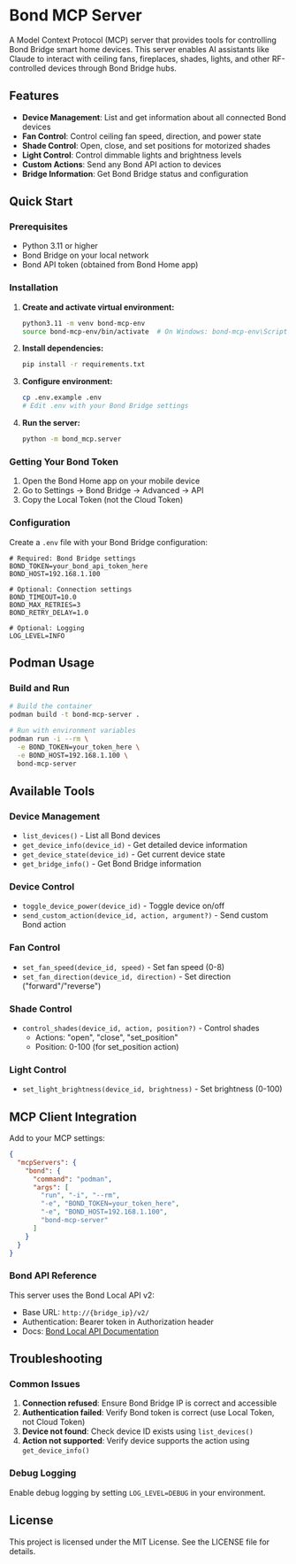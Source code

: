 # Bond MCP Server

A Model Context Protocol (MCP) server that provides tools for controlling Bond Bridge smart home devices. This server enables AI assistants like Claude to interact with ceiling fans, fireplaces, shades, lights, and other RF-controlled devices through Bond Bridge hubs.

## Features

- **Device Management**: List and get information about all connected Bond devices
- **Fan Control**: Control ceiling fan speed, direction, and power state
- **Shade Control**: Open, close, and set positions for motorized shades
- **Light Control**: Control dimmable lights and brightness levels
- **Custom Actions**: Send any Bond API action to devices
- **Bridge Information**: Get Bond Bridge status and configuration

## Quick Start

### Prerequisites

- Python 3.11 or higher
- Bond Bridge on your local network
- Bond API token (obtained from Bond Home app)

### Installation

1. **Create and activate virtual environment:**
   ```bash
   python3.11 -m venv bond-mcp-env
   source bond-mcp-env/bin/activate  # On Windows: bond-mcp-env\Scripts\activate
   ```

2. **Install dependencies:**
   ```bash
   pip install -r requirements.txt
   ```

3. **Configure environment:**
   ```bash
   cp .env.example .env
   # Edit .env with your Bond Bridge settings
   ```

4. **Run the server:**
   ```bash
   python -m bond_mcp.server
   ```


### Getting Your Bond Token

1. Open the Bond Home app on your mobile device
2. Go to Settings → Bond Bridge → Advanced → API
3. Copy the Local Token (not the Cloud Token)

### Configuration

Create a `.env` file with your Bond Bridge configuration:

```env
# Required: Bond Bridge settings
BOND_TOKEN=your_bond_api_token_here
BOND_HOST=192.168.1.100

# Optional: Connection settings
BOND_TIMEOUT=10.0
BOND_MAX_RETRIES=3
BOND_RETRY_DELAY=1.0

# Optional: Logging
LOG_LEVEL=INFO
```

## Podman Usage

### Build and Run

```bash
# Build the container
podman build -t bond-mcp-server .

# Run with environment variables
podman run -i --rm \
  -e BOND_TOKEN=your_token_here \
  -e BOND_HOST=192.168.1.100 \
  bond-mcp-server
```

## Available Tools

### Device Management
- `list_devices()` - List all Bond devices
- `get_device_info(device_id)` - Get detailed device information
- `get_device_state(device_id)` - Get current device state
- `get_bridge_info()` - Get Bond Bridge information

### Device Control
- `toggle_device_power(device_id)` - Toggle device on/off
- `send_custom_action(device_id, action, argument?)` - Send custom Bond action

### Fan Control
- `set_fan_speed(device_id, speed)` - Set fan speed (0-8)
- `set_fan_direction(device_id, direction)` - Set direction ("forward"/"reverse")

### Shade Control
- `control_shades(device_id, action, position?)` - Control shades
  - Actions: "open", "close", "set_position"
  - Position: 0-100 (for set_position action)

### Light Control
- `set_light_brightness(device_id, brightness)` - Set brightness (0-100)

## MCP Client Integration

Add to your MCP settings:

```json
{
  "mcpServers": {
    "bond": {
      "command": "podman",
      "args": [
        "run", "-i", "--rm",
        "-e", "BOND_TOKEN=your_token_here",
        "-e", "BOND_HOST=192.168.1.100",
        "bond-mcp-server"
      ]
    }
  }
}
```

### Bond API Reference

This server uses the Bond Local API v2:
- Base URL: `http://{bridge_ip}/v2/`
- Authentication: Bearer token in Authorization header
- Docs: [Bond Local API Documentation](https://docs-local.appbond.com)

## Troubleshooting

### Common Issues

1. **Connection refused**: Ensure Bond Bridge IP is correct and accessible
2. **Authentication failed**: Verify Bond token is correct (use Local Token, not Cloud Token)
3. **Device not found**: Check device ID exists using `list_devices()`
4. **Action not supported**: Verify device supports the action using `get_device_info()`

### Debug Logging

Enable debug logging by setting `LOG_LEVEL=DEBUG` in your environment.

## License

This project is licensed under the MIT License. See the LICENSE file for details.
